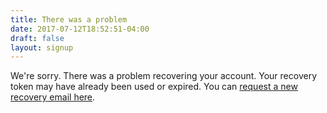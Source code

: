 ```yaml
---
title: There was a problem
date: 2017-07-12T18:52:51-04:00
draft: false
layout: signup
---
```


We're sorry. There was a problem recovering your account. Your recovery token may have already been used or expired. You can [request a new recovery email here](/recover/).
